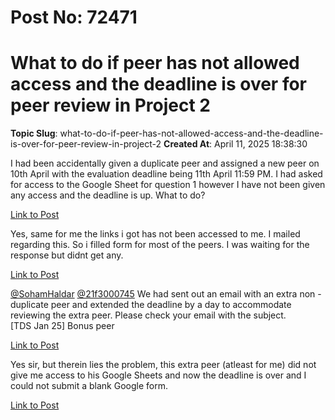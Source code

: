 # Post No: 72471
# What to do if peer has not allowed access and the deadline is over for peer review in Project 2
**Topic Slug**: what-to-do-if-peer-has-not-allowed-access-and-the-deadline-is-over-for-peer-review-in-project-2
**Created At**: April 11, 2025 18:38:30

I had been accidentally given a duplicate peer and assigned a new peer on 10th April with the evaluation deadline being 11th April 11:59 PM. I had asked for access to the Google Sheet for question 1 however I have not been given any access and the deadline is up. What to do?

[Link to Post](https://discourse.onlinedegree.iitm.ac.in/t/what-to-do-if-peer-has-not-allowed-access-and-the-deadline-is-over-for-peer-review-in-project-2/618362)

Yes, same for me the links i got has not been accessed to me. I mailed regarding this. So i filled form for most of the peers. I was waiting for the response but didnt get any.

[Link to Post](https://discourse.onlinedegree.iitm.ac.in/t/what-to-do-if-peer-has-not-allowed-access-and-the-deadline-is-over-for-peer-review-in-project-2/618377)

<a class="mention" href="/u/sohamhaldar">@SohamHaldar</a> <a class="mention" href="/u/21f3000745">@21f3000745</a> We had sent out an email with an extra non - duplicate peer and extended the deadline by a day to accommodate reviewing the extra peer. Please check your email with the subject.<br>
[TDS Jan 25] Bonus peer

[Link to Post](https://discourse.onlinedegree.iitm.ac.in/t/what-to-do-if-peer-has-not-allowed-access-and-the-deadline-is-over-for-peer-review-in-project-2/618411)

Yes sir, but therein lies the problem, this extra peer (atleast for me) did not give me access to his Google Sheets and now the deadline is over and I could not submit a blank Google form.

[Link to Post](https://discourse.onlinedegree.iitm.ac.in/t/what-to-do-if-peer-has-not-allowed-access-and-the-deadline-is-over-for-peer-review-in-project-2/618557)

